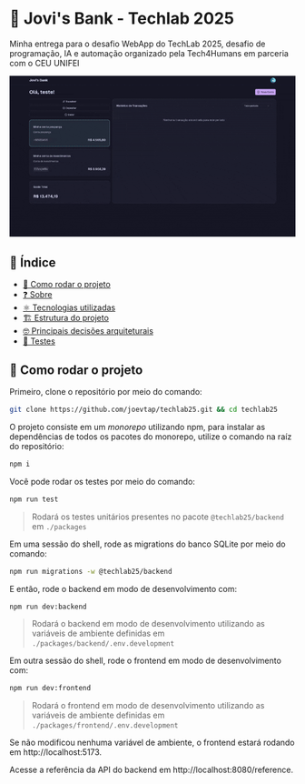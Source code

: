 # 💸 Jovi's Bank - Techlab 2025

Minha entrega para o desafio WebApp do TechLab 2025, desafio de programação, IA e automação organizado pela Tech4Humans em parceria com o CEU UNIFEI

![Demo](./docs/demo.gif)

## 📜 Índice

- [🚀 Como rodar o projeto](#-como-rodar-o-projeto)
- [❓ Sobre]()
- [⚛️ Tecnologias utilizadas]()
- [🏗️ Estrutura do projeto]()
- [🤓 Principais decisões arquiteturais]()
- [🧪 Testes]()

## 🚀 Como rodar o projeto

Primeiro, clone o repositório por meio do comando:

```sh
git clone https://github.com/joevtap/techlab25.git && cd techlab25
```

O projeto consiste em um _monorepo_ utilizando npm, para instalar as dependências de todos os pacotes do monorepo, utilize o comando na raíz do repositório:

```sh
npm i
```

Você pode rodar os testes por meio do comando:

```sh
npm run test
```

> Rodará os testes unitários presentes no pacote `@techlab25/backend` em `./packages`

Em uma sessão do shell, rode as migrations do banco SQLite por meio do comando:

```sh
npm run migrations -w @techlab25/backend
```

E então, rode o backend em modo de desenvolvimento com:

```sh
npm run dev:backend
```

> Rodará o backend em modo de desenvolvimento utilizando as variáveis de ambiente definidas em `./packages/backend/.env.development`

Em outra sessão do shell, rode o frontend em modo de desenvolvimento com:

```sh
npm run dev:frontend
```

> Rodará o frontend em modo de desenvolvimento utilizando as variáveis de ambiente definidas em `./packages/frontend/.env.development`

Se não modificou nenhuma variável de ambiente, o frontend estará rodando em http://localhost:5173.

Acesse a referência da API do backend em http://localhost:8080/reference.
